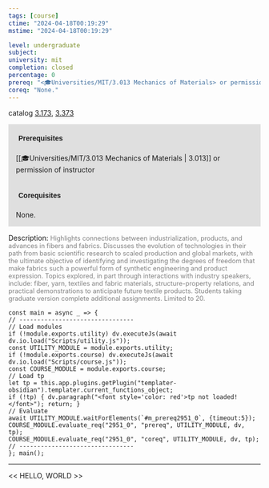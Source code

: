 ```yaml
---
tags: [course]
ctime: "2024-04-18T00:19:29"
mstime: "2024-04-18T00:19:29"

level: undergraduate
subject: 
university: mit
completion: closed
percentage: 0
prereq: "<🎓Universities/MIT/3.013 Mechanics of Materials> or permission of instructor"
coreq: "None."
---
```


catalog [3.173](http://student.mit.edu/catalog/m3a.html#3.173), [3.373](http://student.mit.edu/catalog/m3a.html#3.373)

<span style="display: block; padding: 15px; background-color: rgb(100, 100, 100, 0.2);"><font id="m_prereq2951_0" style="display: block; font-family: Arial, sans-serif; font-weight: bold; padding: 5px">Prerequisites</font><br><span id="prereq2951_0">[[🎓Universities/MIT/3.013 Mechanics of Materials | 3.013]] or permission of instructor</span></span>
<span style="display: block; padding: 15px; background-color: rgb(100, 100, 100, 0.2);"><font id="m_coreq2951_0" style="display: block; font-family: Arial, sans-serif; font-weight: bold; padding: 5px">Corequisites</font><br><span id="coreq2951_0">None.</span></span>

<font style="">Description:</font>
<font style="color: grey; font-size: 0.8rem;">Highlights connections between industrialization, products, and advances in fibers and fabrics. Discusses the evolution of technologies in their path from basic scientific research to scaled production and global markets, with the ultimate objective of identifying and investigating the degrees of freedom that make fabrics such a powerful form of synthetic engineering and product expression. Topics explored, in part through interactions with industry speakers, include: fiber, yarn, textiles and fabric materials, structure-property relations, and practical demonstrations to anticipate future textile products. Students taking graduate version complete additional assignments. Limited to 20.</font>

```dataviewjs
const main = async _ => {
// --------------------------------
// Load modules
if (!module.exports.utility) dv.executeJs(await dv.io.load("Scripts/utility.js"));
const UTILITY_MODULE = module.exports.utility;
if (!module.exports.course) dv.executeJs(await dv.io.load("Scripts/course.js"));
const COURSE_MODULE = module.exports.course;
// Load tp
let tp = this.app.plugins.getPlugin("templater-obsidian").templater.current_functions_object;
if (!tp) { dv.paragraph("<font style='color: red'>tp not loaded!</font>"); return; }
// Evaluate
await UTILITY_MODULE.waitForElements(`#m_prereq2951_0`, {timeout:5});
COURSE_MODULE.evaluate_req("2951_0", "prereq", UTILITY_MODULE, dv, tp);
COURSE_MODULE.evaluate_req("2951_0", "coreq", UTILITY_MODULE, dv, tp);
// --------------------------------
}; main();
```

---

<< HELLO, WORLD >>
